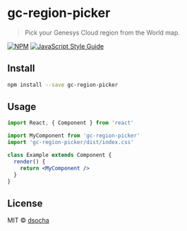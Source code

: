# gc-region-picker

> Pick your Genesys Cloud region from the World map.

[![NPM](https://img.shields.io/npm/v/gc-region-picker.svg)](https://www.npmjs.com/package/gc-region-picker) [![JavaScript Style Guide](https://img.shields.io/badge/code_style-standard-brightgreen.svg)](https://standardjs.com)

## Install

```bash
npm install --save gc-region-picker
```

## Usage

```jsx
import React, { Component } from 'react'

import MyComponent from 'gc-region-picker'
import 'gc-region-picker/dist/index.css'

class Example extends Component {
  render() {
    return <MyComponent />
  }
}
```

## License

MIT © [dsocha](https://github.com/dsocha)
